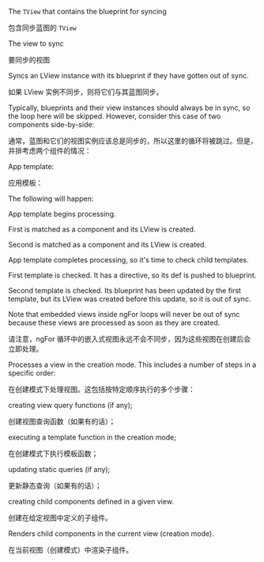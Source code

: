 The `TView` that contains the blueprint for syncing

包含同步蓝图的 `TView`

The view to sync

要同步的视图

Syncs an LView instance with its blueprint if they have gotten out of sync.

如果 LView 实例不同步，则将它们与其蓝图同步。

Typically, blueprints and their view instances should always be in sync, so the loop here
will be skipped. However, consider this case of two components side-by-side:

通常，蓝图和它们的视图实例应该总是同步的，所以这里的循环将被跳过。但是，并排考虑两个组件的情况：

App template:

应用模板：

The following will happen:



App template begins processing.



First <comp> is matched as a component and its LView is created.



Second <comp> is matched as a component and its LView is created.



App template completes processing, so it's time to check child templates.



First <comp> template is checked. It has a directive, so its def is pushed to blueprint.



Second <comp> template is checked. Its blueprint has been updated by the first
<comp> template, but its LView was created before this update, so it is out of sync.



Note that embedded views inside ngFor loops will never be out of sync because these views
are processed as soon as they are created.

请注意，ngFor 循环中的嵌入式视图永远不会不同步，因为这些视图在创建后会立即处理。

Processes a view in the creation mode. This includes a number of steps in a specific order:

在创建模式下处理视图。这包括按特定顺序执行的多个步骤：

creating view query functions \(if any\);

创建视图查询函数（如果有的话）；

executing a template function in the creation mode;

在创建模式下执行模板函数；

updating static queries \(if any\);

更新静态查询（如果有的话）；

creating child components defined in a given view.

创建在给定视图中定义的子组件。

Renders child components in the current view \(creation mode\).

在当前视图（创建模式）中渲染子组件。